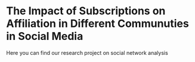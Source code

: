 # The Impact of Subscriptions on Affiliation in Different Communuties in Social Media
Here you can find our research project on social network analysis 

